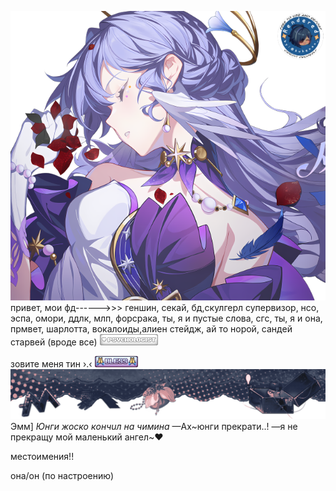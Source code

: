 ![image alt](https://github.com/jstt1n/-/blob/80670f7a92121e6f6cb4f5727cf60de501bcc333/68747470733a2f2f36342e6d656469612e74756d626c722e636f6d2f63656134376162316561633161653734616635346566343332623532346532372f3330...326138392d66322f73363430783936302f323637306636333730346233393833366339623332353236663464363266353361323338663632662e706e6a.png)
привет, мои фд------>>> геншин, секай, бд,скулгерл супервизор, нсо, эспа, омори, ддлк, млп, форсрака, ты, я и пустые слова, сгс, ты, я и она, прмвет, шарлотта, вокалоиды,алиен стейдж, ай то норой, сандей старвей (вроде все) 
![image](https://github.com/jstt1n/-/blob/5bb3b67a0cce4881801df40181524731b0947d5c/68747470733a2f2f66696c65732e636174626f782e6d6f652f76386c7a73642e676966.gif)

зовите меня тин ›.‹ 
![image](https://github.com/jstt1n/-/blob/5c832c053fa0e985150b27fb44d6c33f4a2e24a0/68747470733a2f2f36342e6d656469612e74756d626c722e636f6d2f36626330643330613138383334326132303038323465316634666230613039362f6563...36312d39352f7337357837355f63312f313838303939663230616233643832356333383632663763353930366662366534303966333535612e67696676.gif)
![image](https://github.com/jstt1n/-/blob/e0a708a52b617d1ccbd9ddcb9904279667b9d115/68747470733a2f2f36342e6d656469612e74756d626c722e636f6d2f38383662366634363233653738663365323530313562363464643832653838392f3339...38302d61322f733132383078313932302f633235373130333164363462313833653032356333613136393565316635633265653533643534622e706e6a.png)
Эмм] *Юнги жоско кoнчuл на чимина* —Ах~юнги прекрати..! —я не прекращу мой маленький ангел~❤

местоимения!!

она/он (по настроению)
